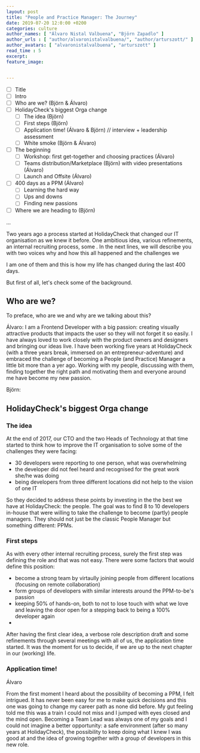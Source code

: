 ```yaml
---
layout: post
title: "People and Practice Manager: The Journey"
date: 2019-07-20 12:0:00 +0200
categories: culture
author_names: [ "Álvaro Nistal Valbuena", "Björn Zapadlo" ]
author_urls : [ "author/alvaronistalvalbuena/", "author/arturszott/" ]
author_avatars: [ "alvaronistalvalbuena", "arturszott" ]
read_time : 5
excerpt: 
feature_image: 


---
```


- [ ] Title
- [ ] Intro
- [ ] Who are we? (Björn & Álvaro)
- [ ] HolidayCheck's biggest Orga change
  - [ ] The idea (Björn)
  - [ ] First steps (Björn)
  - [ ] Application time! (Álvaro & Björn) // interview + leadership assessment
  - [ ] White smoke (Björn & Álvaro)
- [ ] The beginning
  - [ ] Workshop: first get-together and choosing practices (Álvaro)
  - [ ] Teams distribution/Marketplace (Björn) with video presentations (Álvaro)
  - [ ] Launch and Offsite (Álvaro)
- [ ] 400 days as a PPM (Álvaro)
  - [ ] Learning the hard way
  - [ ] Ups and downs
  - [ ] Finding new passions
- [ ] Where we are heading to (Björn)

...

Two years ago a process started at HolidayCheck that changed our IT organisation as we knew it before. One ambitious idea, various refinements, an internal recruiting process, some . In the next lines, we will describe you with two voices why and how this all happened and the challenges we 

I am one of them and this is how my life has changed during the last 400 days.

But first of all, let's check some of the background.

## Who are we?

To preface, who are we and why are we talking about this? 

Álvaro: I am a Frontend Developer with a big passion: creating visually attractive products that impacts the user so they will not forget it so easily. I have always loved to work closely with the product owners and designers and bringing our ideas live. I have been working five years at HolidayCheck (with a three years break, immersed on an entrepreneur-adventure) and embraced the challenge of becoming a People (and Practice) Manager a little bit more than a yer ago. Working with my people, discussing with them, finding together the right path and motivating them and everyone around me have become my new passion.

Björn:

## HolidayCheck's biggest Orga change 

### The idea

At the end of 2017, our CTO and the two Heads of Technology at that time started to think how to improve the IT organisation to solve some of the challenges they were facing: 

- 30 developers were reporting to one person, what was overwhelming
- the developer did not feel heard and recognised for the great work she/he was doing
- being developers from three different locations did not help to the vision of one IT

So they decided to address these points by investing in the the best we have at HolidayCheck: the people. The goal was to find 8 to 10 developers in-house that were willing to take the challenge to become (partly) people managers. They should not just be the classic People Manager but something different: PPMs. 

### First steps

As with every other internal recruiting process, surely the first step was defining the role and that was not easy. There were some factors that would define this position:

- become a strong team by virtaully joining people from different locations (focusing on remote collaboration)
- form groups of developers with similar interests around the PPM-to-be's passion
- keeping 50% of hands-on, both to not to lose touch with what we love and leaving the door open for a stepping back to being a 100% developer again
- 

After having the first clear idea, a verbose role description draft and some refinements through several meetings with all of us, the application time started. It was the moment for us to decide, if we are up to the next chapter in our (working) life.

### Application time!

Álvaro

From the first moment I heard about the possibility of becoming a PPM, I felt intrigued. It has never been easy for me to make quick decisions and this one was going to change my career path as none did before. My gut feeling told me this was a train I could not miss and I jumped with eyes closed and the mind open. Becoming a Team Lead was always one of my goals and I could not imagine a better opportunity: a safe environment (after so many years at HolidayCheck), the possibility to keep doing what I knew I was good at and the idea of growing together with a group of developers in this new role.

